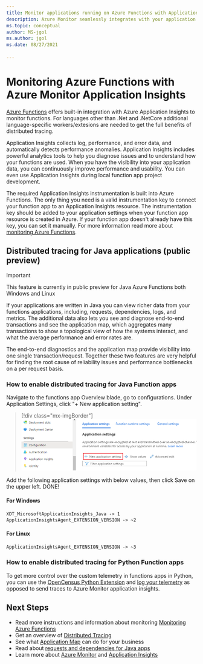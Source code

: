 ```yaml
---
title: Monitor applications running on Azure Functions with Application Insights - Azure Monitor | Microsoft Docs
description: Azure Monitor seamlessly integrates with your application running on Azure Functions, and allows you to monitor the performance and spot the problems with your apps in no time.
ms.topic: conceptual
author: MS-jgol
ms.author: jgol
ms.date: 08/27/2021

---
```


# Monitoring Azure Functions with Azure Monitor Application Insights

[Azure Functions](../../azure-functions/functions-overview.md) offers built-in integration with Azure Application Insights to monitor functions. For languages other than .Net and .NetCore additional language-specific workers/extesions are needed to get the full benefits of distributed tracing. 

Application Insights collects log, performance, and error data, and automatically detects performance anomalies. Application Insights includes powerful analytics tools to help you diagnose issues and to understand how your functions are used. When you have the visibility into your application data, you can continuously improve performance and usability. You can even use Application Insights during local function app project development. 

The required Application Insights instrumentation is built into Azure Functions. The only thing you need is a valid instrumentation key to connect your function app to an Application Insights resource. The instrumentation key should be added to your application settings when your function app resource is created in Azure. If your function app doesn't already have this key, you can set it manually. For more information read more about [monitoring Azure Functions](../../azure-functions/functions-monitoring.md?tabs=cmd).

## Distributed tracing for Java applications (public preview)

> [!IMPORTANT]
> This feature is currently in public preview for Java Azure Functions both Windows and Linux

If your applications are written in Java you can view richer data from your functions applications, including, requests, dependencies, logs, and metrics. The additional data also lets you see and diagnose end-to-end transactions and see the application map, which aggregates many transactions to show a topological view of how the systems interact, and what the average performance and error rates are.

The end-to-end diagnostics and the application map provide visibility into one single transaction/request. Together these two features are very helpful for finding the root cause of reliability issues and performance bottlenecks on a per request basis.

### How to enable distributed tracing for Java Function apps

Navigate to the functions app Overview blade, go to configurations. Under Application Settings, click "+ New application setting". 

> [!div class="mx-imgBorder"]
> ![Under Settings, add new application settings](./media//functions/create-new-setting.png)

Add the following application settings with below values, then click Save on the upper left. DONE!

#### For Windows
```
XDT_MicrosoftApplicationInsights_Java -> 1
ApplicationInsightsAgent_EXTENSION_VERSION -> ~2
```

#### For Linux
```
ApplicationInsightsAgent_EXTENSION_VERSION -> ~3
```

### How to enable distributed tracing for Python Function apps

To get more control over the custom telemetry in functions apps in Python, you can use the [OpenCensus Python Extension](https://github.com/census-ecosystem/opencensus-python-extensions-azure) and [log your telemetry](https://docs.microsoft.com/azure/azure-functions/functions-reference-python?tabs=azurecli-linux%2Capplication-level#log-custom-telemetry) as opposed to send traces to Azure Monitor application insights.

## Next Steps

* Read more instructions and information about monitoring [Monitoring Azure Functions](../../azure-functions/functions-monitoring.md)
* Get an overview of [Distributed Tracing](./distributed-tracing.md)
* See what [Application Map](./app-map.md?tabs=net) can do for your business
* Read about [requests and dependencies for Java apps](./java-in-process-agent.md)
* Learn more about [Azure Monitor](../overview.md) and [Application Insights](./app-insights-overview.md)
